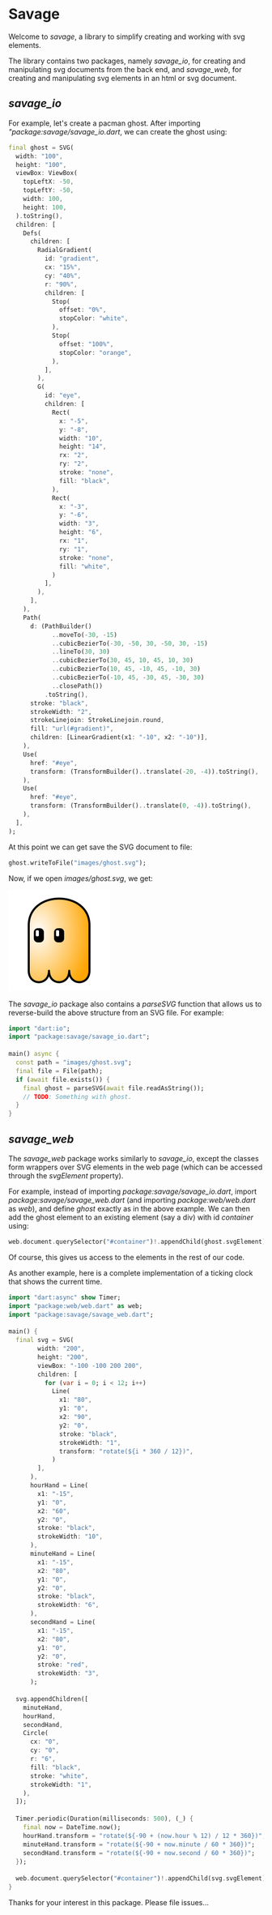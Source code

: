 
# Savage

Welcome to *savage*, a library to simplify creating and working with svg elements.

The library contains two packages, namely *savage_io*, for creating and manipulating svg documents from the back end, and *savage_web*, for creating and manipulating svg elements in an html or svg document.

## *savage_io*

For example, let's create a pacman ghost. After importing *"package:savage/savage_io.dart*, we can create the ghost using:

```dart
final ghost = SVG(
  width: "100",
  height: "100",
  viewBox: ViewBox(
    topLeftX: -50,
    topLeftY: -50,
    width: 100,
    height: 100,
  ).toString(),
  children: [
    Defs(
      children: [
        RadialGradient(
          id: "gradient",
          cx: "15%",
          cy: "40%",
          r: "90%",
          children: [
            Stop(
              offset: "0%",
              stopColor: "white",
            ),
            Stop(
              offset: "100%",
              stopColor: "orange",
            ),
          ],
        ),
        G(
          id: "eye",
          children: [
            Rect(
              x: "-5",
              y: "-8",
              width: "10",
              height: "14",
              rx: "2",
              ry: "2",
              stroke: "none",
              fill: "black",
            ),
            Rect(
              x: "-3",
              y: "-6",
              width: "3",
              height: "6",
              rx: "1",
              ry: "1",
              stroke: "none",
              fill: "white",
            )
          ],
        ),
      ],
    ),
    Path(
      d: (PathBuilder()
            ..moveTo(-30, -15)
            ..cubicBezierTo(-30, -50, 30, -50, 30, -15)
            ..lineTo(30, 30)
            ..cubicBezierTo(30, 45, 10, 45, 10, 30)
            ..cubicBezierTo(10, 45, -10, 45, -10, 30)
            ..cubicBezierTo(-10, 45, -30, 45, -30, 30)
            ..closePath())
          .toString(),
      stroke: "black",
      strokeWidth: "2",
      strokeLinejoin: StrokeLinejoin.round,
      fill: "url(#gradient)",
      children: [LinearGradient(x1: "-10", x2: "-10")],
    ),
    Use(
      href: "#eye",
      transform: (TransformBuilder()..translate(-20, -4)).toString(),
    ),
    Use(
      href: "#eye",
      transform: (TransformBuilder()..translate(0, -4)).toString(),
    ),
  ],
);
```

At this point we can get save the SVG document to file:

```dart
ghost.writeToFile("images/ghost.svg");
```

Now, if we open *images/ghost.svg*, we get:

![](images/ghost.svg)

The *savage_io* package also contains a *parseSVG* function that allows us to reverse-build the above structure from an SVG file. For example:

```dart
import "dart:io";
import "package:savage/savage_io.dart";

main() async {
  const path = "images/ghost.svg";
  final file = File(path);
  if (await file.exists()) {
    final ghost = parseSVG(await file.readAsString());
    // TODO: Something with ghost.
  }
}
```

## *savage_web*

The *savage_web* package works similarly to *savage_io*, except the classes form wrappers over SVG elements in the web page (which can be accessed through the *svgElement* property).

For example, instead of importing *package:savage/savage_io.dart*, import *package:savage/savage_web.dart* (and importing *package:web/web.dart* as *web*), and define *ghost* exactly as in the above example. We can then add the ghost element to an existing element (say a div) with id *container* using:

```dart
web.document.querySelector("#container")!.appendChild(ghost.svgElement);
```

Of course, this gives us access to the elements in the rest of our code.

As another example, here is a complete implementation of a ticking clock that shows the current time. 

```dart
import "dart:async" show Timer;
import "package:web/web.dart" as web;
import "package:savage/savage_web.dart";

main() {
  final svg = SVG(
        width: "200",
        height: "200",
        viewBox: "-100 -100 200 200",
        children: [
          for (var i = 0; i < 12; i++)
            Line(
              x1: "80",
              y1: "0",
              x2: "90",
              y2: "0",
              stroke: "black",
              strokeWidth: "1",
              transform: "rotate(${i * 360 / 12})",
            )
        ],
      ),
      hourHand = Line(
        x1: "-15",
        y1: "0",
        x2: "60",
        y2: "0",
        stroke: "black",
        strokeWidth: "10",
      ),
      minuteHand = Line(
        x1: "-15",
        x2: "80",
        y1: "0",
        y2: "0",
        stroke: "black",
        strokeWidth: "6",
      ),
      secondHand = Line(
        x1: "-15",
        x2: "80",
        y1: "0",
        y2: "0",
        stroke: "red",
        strokeWidth: "3",
      );

  svg.appendChildren([
    minuteHand,
    hourHand,
    secondHand,
    Circle(
      cx: "0",
      cy: "0",
      r: "6",
      fill: "black",
      stroke: "white",
      strokeWidth: "1",
    ),
  ]);

  Timer.periodic(Duration(milliseconds: 500), (_) {
    final now = DateTime.now();
    hourHand.transform = "rotate(${-90 + (now.hour % 12) / 12 * 360})";
    minuteHand.transform = "rotate(${-90 + now.minute / 60 * 360})";
    secondHand.transform = "rotate(${-90 + now.second / 60 * 360})";
  });

  web.document.querySelector("#container")!.appendChild(svg.svgElement);
}

```

Thanks for your interest in this package. Please file issues...